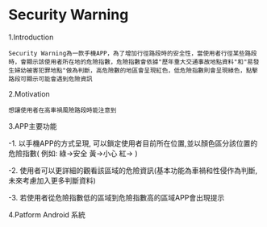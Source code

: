 Security Warning
==================================

1.Introduction

	Security Warning為一款手機APP，為了增加行徑路段時的安全性，當使用者行徑某些路段時，會顯示該使用者所在地的危險指數，危險指數會依據"歷年重大交通事故地點資料"和"易發生婦幼被害犯罪地點"做為判斷，高危險數的地區會呈現紅色，低危險指數則會呈現綠色，點擊路段可顯示可能會遇到危險資訊

2.Motivation

    想讓使用者在高車禍風險路段時能注意到
    
3.APP主要功能

  -1. 以手機APP的方式呈現, 可以鎖定使用者目前所在位置,並以顏色區分該位置的危險指數( 例如: 綠->安全 黃->小心 紅-> )

  -2. 使用者可以更詳細的觀看該區域的危險資訊(基本功能為車禍和性侵作為判斷, 未來考慮加入更多判斷資料)
  
  -3. 若使用者從危險指數低的區域到危險指數高的區域APP會出現提示
  

4.Patform
	Android 系統
	
	











